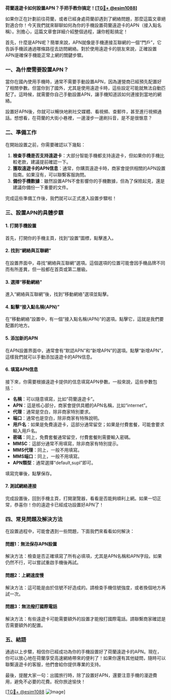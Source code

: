 **荷蘭遠遊卡如何設置APN？手把手教你搞定！[[TG💪+ @esim1088](https://t.me/s/esim1088)]**

如果你正在計劃前往荷蘭，或者已經身處荷蘭卻遇到了網絡問題，那麼這篇文章絕對適合你！今天我們就來聊聊如何為你的手機設置荷蘭遠遊卡的APN（接入點名稱）。別擔心，這篇文章會詳細介紹整個過程，讓你輕鬆搞定！

首先，什麼是APN呢？簡單來說，APN就像是手機連接互聯網的一個“門戶”，它告訴手機該通過哪條路徑去訪問網絡。對於使用遠遊卡的朋友來說，正確設置APN是確保手機能正常上網的關鍵步驟。

### 一、為什麼需要設置APN？

當你在國內使用手機時，通常不需要手動設置APN，因為運營商已經預先配置好了相關參數。但當你到了國外，尤其是使用遠遊卡時，這些設定可能就無法自動匹配了。這時候，就需要你自己手動設置APN，讓手機知道該如何連接到當地的網絡。

設置好APN後，你就可以暢快地刷社交媒體、看視頻、查郵件，甚至進行視頻通話。想想看，在荷蘭的大街小巷裡，一邊漫步一邊刷抖音，是不是很愜意？

### 二、準備工作

在開始設置之前，你需要確認以下幾點：

1. **檢查手機是否支持遠遊卡**：大部分智能手機都支持遠遊卡，但如果你的手機比較老款，建議提前確認一下。
2. **獲取遠遊卡的APN信息**：通常，你購買遠遊卡時，商家會提供相關的APN設置指南。如果沒有，可以聯繫客服詢問。
3. **備份手機數據**：雖然設置APN不會影響你的手機數據，但為了保險起見，還是建議你備份一下重要的文件。

完成這些準備工作後，我們就可以正式進入設置步驟啦！

### 三、設置APN的具體步驟

#### 1. 打開手機設置

首先，打開你的手機主頁，找到“設置”圖標，點擊進入。

#### 2. 找到“網絡與互聯網”

在設置界面中，尋找“網絡與互聯網”選項。這個選項的位置可能會因手機品牌不同而有所差異，但一般都在首頁或第二層級。

#### 3. 選擇“移動網絡”

進入“網絡與互聯網”後，找到“移動網絡”選項並點擊。

#### 4. 點擊“接入點名稱(APN)”

在“移動網絡”設置中，有一個“接入點名稱(APN)”的選項。點擊它，這就是我們要配置的地方。

#### 5. 添加新的APN

在APN設置界面中，通常會有“默認APN”和“新增APN”的選項。點擊“新增APN”，這樣我們就可以手動添加遠遊卡的APN信息。

#### 6. 填寫APN信息

接下來，你需要根據遠遊卡提供的信息填寫APN參數。一般來說，這些參數包括：

- **名稱**：可以隨意填寫，比如“荷蘭遠遊卡”。
- **APN**：這是核心部分，商家會提供具體的APN名稱，比如“internet”。
- **代理**：通常是空白，除非商家特別要求。
- **端口**：通常也是空白，除非商家有特殊說明。
- **用戶名**：如果是免費遠遊卡，這部分通常留空；如果是付費套餐，可能會要求輸入用戶名。
- **密碼**：同上，免費套餐通常留空，付費套餐則需要輸入密碼。
- **MMSC**：這部分通常不用填寫，除非商家有特別提示。
- **MMS代理**：同上，一般不用填寫。
- **MMS端口**：同上，一般不用填寫。
- **APN類型**：通常選擇“default,supl”即可。

填寫完畢後，點擊保存。

#### 7. 測試網絡連接

完成設置後，回到手機主頁，打開瀏覽器，看看是否能夠順利上網。如果一切正常，恭喜你！你的遠遊卡已經成功設置好APN了！

### 四、常見問題及解決方法

在設置過程中，可能會遇到一些問題，下面我們來看看如何解決：

#### 問題1：無法保存APN設置

解決方法：檢查是否正確填寫了所有必填項，尤其是APN名稱和APN字段。如果仍然不行，可以嘗試重啟手機後再試。

#### 問題2：上網速度慢

解決方法：這可能是由於信號不好造成的。請檢查手機信號強度，或者換個地方再試一次。

#### 問題3：無法撥打國際電話

解決方法：有些遠遊卡可能需要額外的設置才能撥打國際電話。請聯繫商家確認是否需要額外的配置。

### 五、結語

通過以上步驟，相信你已經成功為你的手機設置好了荷蘭遠遊卡的APN。現在，你可以放心地在荷蘭享受高速網絡帶來的便利了！如果你還有其他疑問，隨時可以聯繫遠遊卡的客服，他們會給你提供專業的支持。

最後，提醒大家一句：出國旅行時，除了設置好APN，還要注意手機的漫遊費用，避免不必要的花費。祝你旅途愉快！

[[TG💪+ @esim1088](https://t.me/s/esim1088) ![Image](https://i.postimg.cc/4NQfJmqS/Snipaste-2025-05-13-00-14-12.png)]